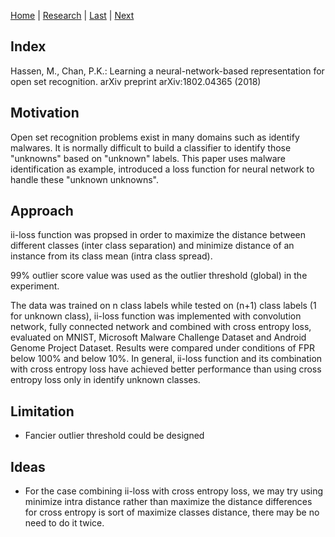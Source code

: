 [Home](https://clojia.github.io/) | [Research](https://clojia.github.io/research/) | [Last](https://clojia.github.io/research/2018-08-IR-DL) | [Next](https://clojia.github.io/research/2018-08-IR-Open-Set-Recognition)

## Index

Hassen, M., Chan, P.K.: Learning a neural-network-based representation for open set recognition. arXiv preprint arXiv:1802.04365 (2018)

## Motivation

Open set recognition problems exist in many domains such as identify malwares. It is normally difficult to build a classifier to identify those "unknowns" based on "unknown" labels. This paper uses malware identification as example, introduced a loss function for neural network to handle these "unknown unknowns".

## Approach

ii-loss function was propsed in order to maximize the distance between different classes (inter class separation) and minimize distance of an instance from its class mean (intra class spread). 

99% outlier score value was used as the outlier threshold (global) in the experiment.

The data was trained on n class labels while tested on (n+1) class labels (1 for unknown class), ii-loss function was implemented with convolution network, fully connected network and combined with cross entropy loss, evaluated on MNIST, Microsoft Malware Challenge Dataset and Android Genome Project Dataset. Results were compared under conditions of FPR below 100% and below 10%. In general, ii-loss function and its combination with cross entropy loss have achieved better performance than using cross entropy loss only in identify unknown classes.

## Limitation 

- Fancier outlier threshold could be designed

## Ideas
- For the case combining ii-loss with cross entropy loss, we may try using minimize intra distance rather than maximize the distance differences for cross entropy is sort of maximize classes distance, there may be no need to do it twice. 
